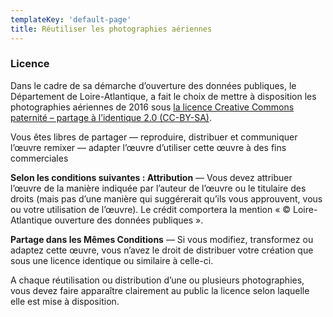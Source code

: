 ```yaml
---
templateKey: 'default-page'
title: Réutiliser les photographies aériennes
---
```

### Licence
Dans le cadre de sa démarche d’ouverture des données publiques, le Département de Loire-Atlantique, a fait le choix de mettre à disposition les photographies aériennes de 2016 sous [la licence Creative Commons paternité – partage à l’identique 2.0 (CC-BY-SA)](http://creativecommons.org/licenses/by-sa/2.0/fr/).

Vous êtes libres de partager — reproduire, distribuer et communiquer l’œuvre remixer — adapter l’œuvre d’utiliser cette œuvre à des fins commerciales

**Selon les conditions suivantes : Attribution** — Vous devez attribuer l’œuvre de la manière indiquée par l’auteur de l’œuvre ou le titulaire des droits (mais pas d’une manière qui suggérerait qu’ils vous approuvent, vous ou votre utilisation de l’œuvre). Le crédit comportera la mention « © Loire-Atlantique ouverture des données publiques ».

**Partage dans les Mêmes Conditions** — Si vous modifiez, transformez ou adaptez cette œuvre, vous n’avez le droit de distribuer votre création que sous une licence identique ou similaire à celle-ci.

A chaque réutilisation ou distribution d’une ou plusieurs photographies, vous devez faire apparaître clairement au public la licence selon laquelle elle est mise à disposition.
